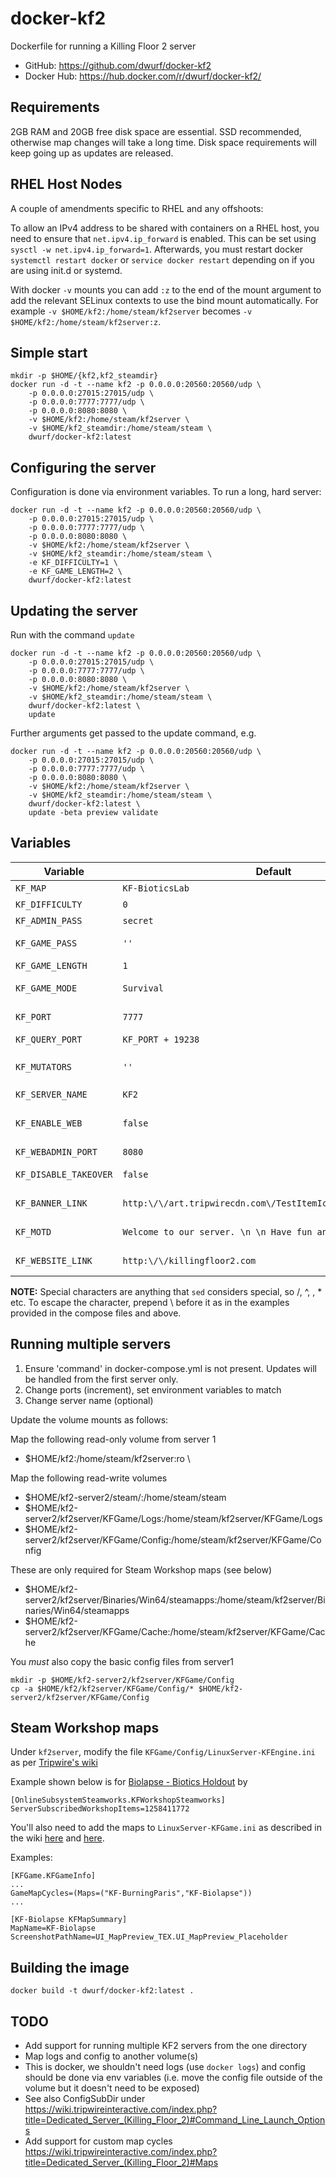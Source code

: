 docker-kf2
==========

Dockerfile for running a Killing Floor 2 server

* GitHub: https://github.com/dwurf/docker-kf2
* Docker Hub: https://hub.docker.com/r/dwurf/docker-kf2/

Requirements
------------

2GB RAM and 20GB free disk space are essential. SSD recommended, otherwise map
changes will take a long time. Disk space requirements will keep going up as 
updates are released.

**RHEL Host Nodes**
------------
A couple of amendments specific to RHEL and any offshoots:

To allow an IPv4 address to be shared with containers on a RHEL host, you need to ensure that `net.ipv4.ip_forward` is enabled. This can be set using `sysctl -w net.ipv4.ip_forward=1`. Afterwards, you must restart docker `systemctl restart docker` or `service docker restart` depending on if you are using init.d or systemd.

With docker `-v` mounts you can add `:z` to the end of the mount argument to add the relevant SELinux contexts to use the bind mount automatically. For example `-v $HOME/kf2:/home/steam/kf2server` becomes `-v $HOME/kf2:/home/steam/kf2server:z`.


Simple start
------------

    mkdir -p $HOME/{kf2,kf2_steamdir}
    docker run -d -t --name kf2 -p 0.0.0.0:20560:20560/udp \
        -p 0.0.0.0:27015:27015/udp \
        -p 0.0.0.0:7777:7777/udp \
        -p 0.0.0.0:8080:8080 \
        -v $HOME/kf2:/home/steam/kf2server \
        -v $HOME/kf2_steamdir:/home/steam/steam \
        dwurf/docker-kf2:latest

Configuring the server
----------------------

Configuration is done via environment variables. To run a long, hard server:

    docker run -d -t --name kf2 -p 0.0.0.0:20560:20560/udp \
        -p 0.0.0.0:27015:27015/udp \
        -p 0.0.0.0:7777:7777/udp \
        -p 0.0.0.0:8080:8080 \
        -v $HOME/kf2:/home/steam/kf2server \
        -v $HOME/kf2_steamdir:/home/steam/steam \
        -e KF_DIFFICULTY=1 \
        -e KF_GAME_LENGTH=2 \
        dwurf/docker-kf2:latest

Updating the server
-------------------

Run with the command `update`

    docker run -d -t --name kf2 -p 0.0.0.0:20560:20560/udp \
        -p 0.0.0.0:27015:27015/udp \
        -p 0.0.0.0:7777:7777/udp \
        -p 0.0.0.0:8080:8080 \
        -v $HOME/kf2:/home/steam/kf2server \
        -v $HOME/kf2_steamdir:/home/steam/steam \
        dwurf/docker-kf2:latest \
        update

Further arguments get passed to the update command, e.g.

    docker run -d -t --name kf2 -p 0.0.0.0:20560:20560/udp \
        -p 0.0.0.0:27015:27015/udp \
        -p 0.0.0.0:7777:7777/udp \
        -p 0.0.0.0:8080:8080 \
        -v $HOME/kf2:/home/steam/kf2server \
        -v $HOME/kf2_steamdir:/home/steam/steam \
        dwurf/docker-kf2:latest \
        update -beta preview validate

Variables
---------

| Variable              | Default           | Description                                                                                                                                                                                                |
|-----------------------|-------------------|------------------------------------------------------------------------------------------------------------------------------------------------------------------------------------------------------------|
| `KF_MAP`              | `KF-BioticsLab`   | Starting map when the server is first loaded.                                                                                                                                                              |
| `KF_DIFFICULTY`       | `0`               | Game difficulty.  * 0 - normal * 1 - hard * 2 - suicidal * 3 - hell on earth                                                                                                                               |
| `KF_ADMIN_PASS`       | `secret`          | Used for web console and in-game admin logins.                                                                                                                                                             |
| `KF_GAME_PASS`        | `''`              | The password used to access the game. Setting this will make the server "private".                                                                                                                         |
| `KF_GAME_LENGTH`      | `1`               | The length of the game. * 0 - 4 waves * 1 - 7 waves * 2 - 10 waves                                                                                                                                         |
| `KF_GAME_MODE`        | `Survival`        | The gametype to use. * Survival * VersusSurvival * WeeklySurvival * Endless                                                                                                                                |
| `KF_PORT`             | `7777`            | The game port (UDP) used to accept incoming clients. This is the port entered in the ingame console's `open` command.                                                                                      |
| `KF_QUERY_PORT`       | `KF_PORT + 19238` | The query port used to this server instance.                                                                                                                                                               |
| `KF_MUTATORS`         | `''`              | If the mutators are correctly installed on the server they can be used like this: `mutator=ClassicScoreboard.ClassicSCMut,KFMutator.KFMutator_MaxPlayersV2` Multiple mutators must be seperated with a `,` |
| `KF_SERVER_NAME`      | `KF2`             | The server name to display in the server browser.                                                                                                                                                          |
| `KF_ENABLE_WEB`       | `false`           | A boolean toggle for the web interface hosted on the KF_WEBADMIN_PORT (default 8080) If setting this to true, it's recommended you change the `KF_ADMIN_PASS` variable too.                                |
| `KF_WEBADMIN_PORT`    | `8080`            | The port used to access the web admin interface.                                                                                                                                                           |
| `KF_DISABLE_TAKEOVER` | `false`           | Allows the server to be used by other players looking to create a private game when the server is uninhabited.                                                                                             |
| `KF_BANNER_LINK`      | `http:\/\/art.tripwirecdn.com\/TestItemIcons\/MOTDServer.png` | A link to a PNG file to display on the server welcome page. You must escape special characters. |
| `KF_MOTD`             | `Welcome to our server. \n \n Have fun and good luck!` | A MOTD message to show under the banner image on the welcome page. You must escape special characters. |
| `KF_WEBSITE_LINK` | `http:\/\/killingfloor2.com` | A website link shown at the bottom of the srver welcome page to allow the visitor to go to your site. You must escape special characters. |

**NOTE:** Special characters are anything that `sed` considers special, so /, ^, \, * etc. To escape the character, prepend \ before it as in the examples provided in the compose files and above.


Running multiple servers
------------------------

1. Ensure 'command' in docker-compose.yml is not present. Updates will be
   handled from the first server only.
2. Change ports (increment), set environment variables to match
3. Change server name (optional)

Update the volume mounts as follows:

Map the following read-only volume from server 1

 - $HOME/kf2:/home/steam/kf2server:ro \

Map the following read-write volumes

 - $HOME/kf2-server2/steam/:/home/steam/steam
 - $HOME/kf2-server2/kf2server/KFGame/Logs:/home/steam/kf2server/KFGame/Logs
 - $HOME/kf2-server2/kf2server/KFGame/Config:/home/steam/kf2server/KFGame/Config

These are only required for Steam Workshop maps (see below)

 - $HOME/kf2-server2/kf2server/Binaries/Win64/steamapps:/home/steam/kf2server/Binaries/Win64/steamapps
 - $HOME/kf2-server2/kf2server/KFGame/Cache:/home/steam/kf2server/KFGame/Cache

You *must* also copy the basic config files from server1

    mkdir -p $HOME/kf2-server2/kf2server/KFGame/Config
    cp -a $HOME/kf2/kf2server/KFGame/Config/* $HOME/kf2-server2/kf2server/KFGame/Config

Steam Workshop maps
-------------------

Under `kf2server`, modify the file `KFGame/Config/LinuxServer-KFEngine.ini` as per [Tripwire's wiki][1]

Example shown below is for [Biolapse - Biotics Holdout][2] by 

[1]: https://wiki.tripwireinteractive.com/index.php?title=Dedicated_Server_(Killing_Floor_2)#Setting_Up_Steam_Workshop_For_Servers
[2]: http://steamcommunity.com/sharedfiles/filedetails/?id=1258411772


    [OnlineSubsystemSteamworks.KFWorkshopSteamworks]
    ServerSubscribedWorkshopItems=1258411772


You'll also need to add the maps to `LinuxServer-KFGame.ini` as described in the wiki [here][3] and [here][4].

[3]: https://wiki.tripwireinteractive.com/index.php?title=Dedicated_Server_%28Killing_Floor_2%29#Maps
[4]: https://wiki.tripwireinteractive.com/index.php?title=Dedicated_Server_%28Killing_Floor_2%29#Get_Custom_Maps_To_Show_In_Web_Admin

Examples:

    [KFGame.KFGameInfo]
    ...
    GameMapCycles=(Maps=("KF-BurningParis","KF-Biolapse"))
    ...

    [KF-Biolapse KFMapSummary]
    MapName=KF-Biolapse
    ScreenshotPathName=UI_MapPreview_TEX.UI_MapPreview_Placeholder


Building the image
------------------

    docker build -t dwurf/docker-kf2:latest .

TODO
----

* Add support for running multiple KF2 servers from the one directory
* Map logs and config to another volume(s)
* This is docker, we shouldn't need logs (use `docker logs`) and config should be done via env variables (i.e. move the config file outside of the volume but it doesn't need to be exposed)
* See also ConfigSubDir under https://wiki.tripwireinteractive.com/index.php?title=Dedicated_Server_(Killing_Floor_2)#Command_Line_Launch_Options
* Add support for custom map cycles https://wiki.tripwireinteractive.com/index.php?title=Dedicated_Server_(Killing_Floor_2)#Maps


